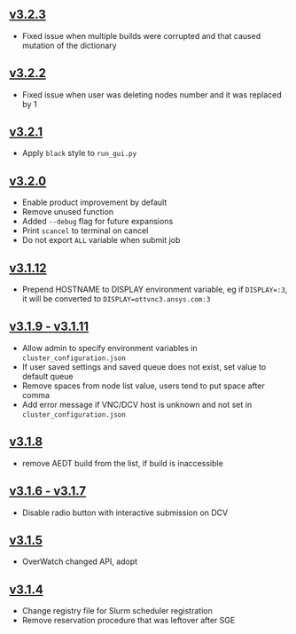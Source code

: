 ## [v3.2.3](https://github.com/beliaev-maksim/linux_hpc_launcher_slurm/compare/v3.2.2...v3.2.3)
* Fixed issue when multiple builds were corrupted and that caused mutation of the dictionary

## [v3.2.2](https://github.com/beliaev-maksim/linux_hpc_launcher_slurm/compare/v3.2.1...v3.2.2)
* Fixed issue when user was deleting nodes number and it was replaced by 1


## [v3.2.1](https://github.com/beliaev-maksim/linux_hpc_launcher_slurm/compare/v3.2.0...v3.2.1)
* Apply `black` style to `run_gui.py`

## [v3.2.0](https://github.com/beliaev-maksim/linux_hpc_launcher_slurm/compare/v3.1.12...v3.2.0)
* Enable product improvement by default
* Remove unused function
* Added `--debug` flag for future expansions
* Print `scancel` to terminal on cancel
* Do not export `ALL` variable when submit job 

## [v3.1.12](https://github.com/beliaev-maksim/linux_hpc_launcher_slurm/compare/v3.1.11...v3.1.12)
* Prepend HOSTNAME to DISPLAY environment variable, 
eg if `DISPLAY=:3`, it will be converted to `DISPLAY=ottvnc3.ansys.com:3`

## [v3.1.9 - v3.1.11](https://github.com/beliaev-maksim/linux_hpc_launcher_slurm/compare/v3.1.8...v3.1.11)
* Allow admin to specify environment variables in `cluster_configuration.json`
* If user saved settings and saved queue does not exist, set value to default queue
* Remove spaces from node list value, users tend to put space after comma
* Add error message if VNC/DCV host is unknown and not set in `cluster_configuration.json`

## [v3.1.8](https://github.com/beliaev-maksim/linux_hpc_launcher_slurm/compare/v3.1.7...v3.1.8)
* remove AEDT build from the list, if build is inaccessible

## [v3.1.6 - v3.1.7](https://github.com/beliaev-maksim/linux_hpc_launcher_slurm/compare/v3.1.5...v3.1.7)
* Disable radio button with interactive submission on DCV

## [v3.1.5](https://github.com/beliaev-maksim/linux_hpc_launcher_slurm/compare/v3.1.4...v3.1.5)
* OverWatch changed API, adopt

## [v3.1.4](https://github.com/beliaev-maksim/linux_hpc_launcher_slurm/compare/v3.1.3...v3.1.4)
* Change registry file for Slurm scheduler registration
* Remove reservation procedure that was leftover after SGE